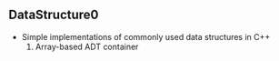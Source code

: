 ## DataStructure0

- Simple implementations of commonly used data structures in C++
  1. Array-based ADT container

